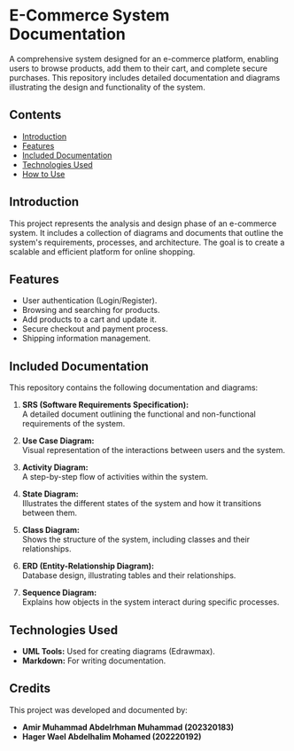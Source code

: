 # **E-Commerce System Documentation**

A comprehensive system designed for an e-commerce platform, enabling users to browse products, add them to their cart, and complete secure purchases. This repository includes detailed documentation and diagrams illustrating the design and functionality of the system.


## **Contents**
- [Introduction](#introduction)
- [Features](#features)
- [Included Documentation](#included-documentation)
- [Technologies Used](#technologies-used)
- [How to Use](#how-to-use)


## **Introduction**
This project represents the analysis and design phase of an e-commerce system. It includes a collection of diagrams and documents that outline the system's requirements, processes, and architecture. The goal is to create a scalable and efficient platform for online shopping.


## **Features**
- User authentication (Login/Register).
- Browsing and searching for products.
- Add products to a cart and update it.
- Secure checkout and payment process.
- Shipping information management.


## **Included Documentation**
This repository contains the following documentation and diagrams:
1. **SRS (Software Requirements Specification):**  
   A detailed document outlining the functional and non-functional requirements of the system.

2. **Use Case Diagram:**  
   Visual representation of the interactions between users and the system.

3. **Activity Diagram:**  
   A step-by-step flow of activities within the system.

4. **State Diagram:**  
   Illustrates the different states of the system and how it transitions between them.

5. **Class Diagram:**  
   Shows the structure of the system, including classes and their relationships.

6. **ERD (Entity-Relationship Diagram):**  
   Database design, illustrating tables and their relationships.

7. **Sequence Diagram:**  
   Explains how objects in the system interact during specific processes.


## **Technologies Used**
- **UML Tools:** Used for creating diagrams (Edrawmax).
- **Markdown:** For writing documentation.


## **Credits**
This project was developed and documented by:  

- **Amir Muhammad Abdelrhman Muhammad (202320183)**  
- **Hager Wael Abdelhalim Mohamed (202220192)**  
